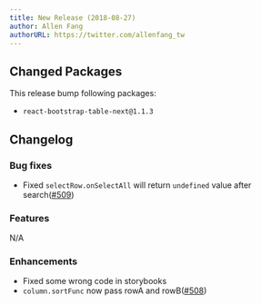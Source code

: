 ```yaml
---
title: New Release (2018-08-27)
author: Allen Fang
authorURL: https://twitter.com/allenfang_tw
---
```


## Changed Packages

This release bump following packages:

* `react-bootstrap-table-next@1.1.3`

## Changelog

### Bug fixes
* Fixed `selectRow.onSelectAll` will return `undefined` value after search([#509](https://github.com/react-bootstrap-table/react-bootstrap-table2/issues/509))

### Features
N/A

### Enhancements
* Fixed some wrong code in storybooks
* `column.sortFunc` now pass rowA and rowB([#508](https://github.com/react-bootstrap-table/react-bootstrap-table2/issues/508))
